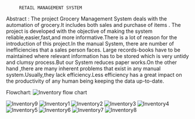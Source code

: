          RETAIL MANAGEMENT SYSTEM

Abstract :
     The project Grocery Management System deals with the automation of grocery.It includes both sales and purchase of items . The project is developed with the objective of making the system reliable,easier,fast,and more informative.There is a lot of reason for the introduction of this project.In the manual System, there are number of inefficiencies that a sales person faces. Large records-books have to be maintained where relevant information has to be stored which is very untidy and clumsy process.But our System reduces paper works.On the other hand ,there are many inherent problems that exist in any manual system.Usually,they lack efficiency.Less efficiency has a great impact on the productivity of any human being keeping the data up-to-date.
     
Flowchart:
![Inventory flow chart](https://github.com/Suryaprabha1030/Retail-Management-System-/assets/149596831/f5251d6b-597a-45bb-931c-db2dc24f2139)

![Inventory9](https://github.com/Suryaprabha1030/Retail-Management-System-/assets/149596831/d32a927b-6d0a-434f-875f-386610150dff)
![Inventory1](https://github.com/Suryaprabha1030/Retail-Management-System-/assets/149596831/909753d3-90d4-431a-8720-b1f76c65de0a)
![Inventory2](https://github.com/Suryaprabha1030/Retail-Management-System-/assets/149596831/9ceb957a-fcba-406e-9e43-573c61ba97f7)
![Inventory3](https://github.com/Suryaprabha1030/Retail-Management-System-/assets/149596831/02b339d9-242c-428c-bacc-e0afe844fd37)
![Inventory4](https://github.com/Suryaprabha1030/Retail-Management-System-/assets/149596831/de489eec-37fb-414e-834b-9e96bccc6dfc)
![Inventory5](https://github.com/Suryaprabha1030/Retail-Management-System-/assets/149596831/274b13eb-286f-4d87-b244-f46d95f247dc)
![Inventory6](https://github.com/Suryaprabha1030/Retail-Management-System-/assets/149596831/83a80b0c-8e7a-493f-87fa-af65125f88f7)
![Inventory7](https://github.com/Suryaprabha1030/Retail-Management-System-/assets/149596831/35eb16e0-daa4-4bb6-abf7-217198dabfb9)
![Inventory8](https://github.com/Suryaprabha1030/Retail-Management-System-/assets/149596831/1cbe39c7-314e-4a38-9824-5fd832216068)
